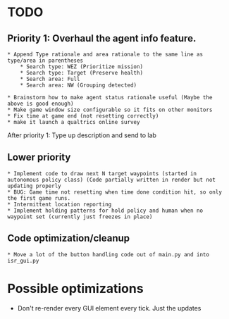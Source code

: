 # TODO
##  Priority 1: Overhaul the agent info feature.
    * Append Type rationale and area rationale to the same line as type/area in parentheses
        * Search type: WEZ (Prioritize mission)
        * Search type: Target (Preserve health)
        * Search area: Full
        * Search area: NW (Grouping detected)

    * Brainstorm how to make agent status rationale useful (Maybe the above is good enough)
    * Make game window size configurable so it fits on other monitors
    * Fix time at game end (not resetting correctly) 
    * make it launch a qualtrics online survey

After priority 1: Type up description and send to lab

##  Lower priority
    * Implement code to draw next N target waypoints (started in autonomous policy class) (Code partially written in render but not updating properly
    * BUG: Game time not resetting when time done condition hit, so only the first game runs.
    * Intermittent location reporting
    * Implement holding patterns for hold policy and human when no waypoint set (currently just freezes in place)

##  Code optimization/cleanup
    * Move a lot of the button handling code out of main.py and into isr_gui.py

#  Possible optimizations
  * Don't re-render every GUI element every tick. Just the updates
